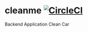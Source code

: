 # cleanme [![CircleCI](https://circleci.com/gh/josue-lubaki/cleanme/tree/main.svg?style=svg)](https://circleci.com/gh/josue-lubaki/cleanme/tree/main)
Backend Application Clean Car
